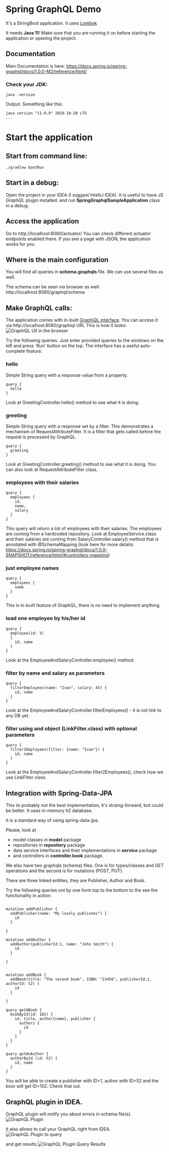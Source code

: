 # Spring GraphQL Demo

It's a StringBoot application. It uses [Lombok](https://projectlombok.org/setup/gradle)

It needs **Java 11**! Make sure that you are running it on before starting the application or opening the project.

## Documentation
Main Documentation is here: https://docs.spring.io/spring-graphql/docs/1.0.0-M2/reference/html/

### Check your JDK:
```
java -version
```
Output. Something like this:
```
java version "11.0.9" 2020-10-20 LTS
...
```

# Start the application

## Start from command line:
```
./gradlew bootRun
```

## Start in a debug:
Open the project in your IDEA (I suggest IntelliJ IDEA). It is useful to have *JS GraphQL* plugin installed.
and run **SpringGraphqlSampleApplication** class in a debug.

## Access the application
Go to http://localhost:8080/actuator/
You can check different actuator endpoints enabled there. If you see a page with JSON, the application works for you.

## Where is the main configuration
You will find all queries in **schema.graphqls** file. We can use several files as well.

The schema can be seen via browser as well: http://localhost:8080/graphql/schema

## Make GraphQL calls:
The application comes with in-built [GraphiQL interface](https://github.com/spring-projects/spring-graphql/blob/main/spring-graphql-docs/src/docs/asciidoc/boot-starter.adoc#graphiql). 
You can access it via http://localhost:8080/graphiql URL
This is how it looks:
![GraphiQL UII in the browser](/doc/images/graphiql-ui.png)


Try the following queries. Just enter provided queries to the windows on the left and press 'Run' button on the top.
The interface has a useful auto-complete feature.

### hello
Simple String query with a response value from a property.
```
query {
  hello
}
```
Look at GreetingController.hello() method to see what it is doing.

### greeting
Simple String query with a response set by a filter. This demonstrates a mechanism of RequestAttributeFilter. It is a filter that gets called before the request is processed by GraphQL.  
```
query {
  greeting
}
```
Look at GreetingController.greeting() method to see what it is doing. You can also look at RequestAttributeFilter class.

### employees with their salaries
```
query {
  employees {
    id, 
    name, 
    salary
  }
}
```
This query will return a list of employees with their salaries.
The employees are coming from a hardcoded repository. Look at EmployeeService.class
and their salaries are coming from SalaryController.salary() method that is annotated with @SchemaMapping (look here for more details: https://docs.spring.io/spring-graphql/docs/1.0.0-SNAPSHOT/reference/html/#controllers-mapping)

### just employee names
```
query {
  employees {
    name
  }
}
```
This is in-built feature of GraphQL, there is no need to implement anything.

### load one employee by his/her id
```
query {
  employee(id: 3)
  {
    id, name
  }
}
```
Look at the EmployeeAndSalaryController.employee() method.

### filter by name and salary as parameters
```
query {
  filterEmployees(name: "Ivan", salary: 45) {
    id, name
  } 
}
```
Look at the EmployeeAndSalaryController.filterEmployees() - it is not link to any DB yet.

### filter using and object (LinkFilter.class) with optional parameters
```
query {
  filter2Employees(filter: {name: "Ivan"}) {
    id, name
  } 
}
```
Look at the EmployeeAndSalaryController.filter2Employees(), check how we use LinkFilter class.


## Integration with Spring-Data-JPA
This iis probably not the best implementation, it's straing-forward, but could be better.
It uses in-memory h2 database. 

It is a standard way of using spring-data-jpa.

Please, look at 
- model classes in **model** package
- repositories in **repository** package
- data service interfaces and their implementations in **service** package
- and controllers in **controller.book** package.

We also have two graphqls (schema) files. One is for types/classes and GET operations and the second is for mutations (POST, PUT).

There are three linked entities, they are Publisher, Author and Book.

Try the following queries ont by one form top to the bottom to the see the functionality in action:
```

mutation addPublisher {
  addPublisher(name: "My lovely publishes") {
    id
  }
  
}

mutation addAuthor {
  addAuthor(publisherId:1, name: "John Smith") {
    id
  }
  
}


mutation addBook {
  addBook(title: "The second book", ISBN: "23456", publisherId:1, authorId: 52) {
    id
  }
  
}

query getABook {
  bookById(id: 102) {
    id, title, author{name}, publisher {
      authors {
        id
      }
    }
  }
}

query getAnAuthor {
  authorById (id: 52) {
    id, name
  }
}
```

You will be able to create a publisher with ID=1, author with ID=52 and the boor will get ID=102.
Check that out.

## GraphQL plugin in IDEA.
GraphQL plugin will notify you about errors in schema file(s).
![GraphQL Plugin](/doc/images/graphql-plugin.png)

It also allows to call your GraphQL right from IDEA.
![GraphQL Plugin to query](/doc/images/query-via-plugin.png)

and get results
![GraphQL Plugin Query Results](/doc/images/query-results.png)









